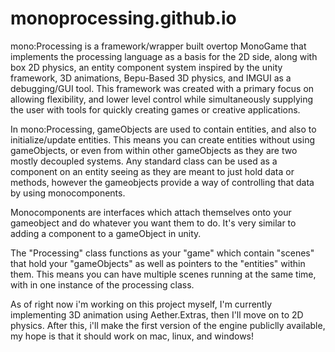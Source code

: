 # monoprocessing.github.io

mono:Processing is a framework/wrapper built overtop MonoGame that implements the processing language as a basis for the 2D side, along with box 2D physics, an entity component system inspired by the unity framework, 3D animations, Bepu-Based 3D physics, and IMGUI as a debugging/GUI tool. This framework was created with a primary focus on allowing flexibility, and lower level control while simultaneously supplying the user with tools for quickly creating games or creative applications.

In mono:Processing, gameObjects are used to contain entities, and also to initialize/update entities. This means you can create entities without using gameObjects, or even from within other gameObjects as they are two mostly decoupled systems. Any standard class can be used as a component on an entity seeing as they are meant to just hold data or methods, however the gameobjects provide a way of controlling that data by using monocomponents.

Monocomponents are interfaces which attach themselves onto your gameobject and do whatever you want them to do. It's very similar to adding a component to a gameObject in unity.

The "Processing" class functions as your "game" which contain "scenes" that hold your "gameObjects" as well as pointers to the "entities" within them. This means you can have multiple scenes running at the same time, with in one instance of the processing class.

As of right now i'm working on this project myself, I'm currently implementing 3D animation using Aether.Extras, then I'll move on to 2D physics. After this, i'll make the first version of the engine publiclly available, my hope is that it should work on mac, linux, and windows!
